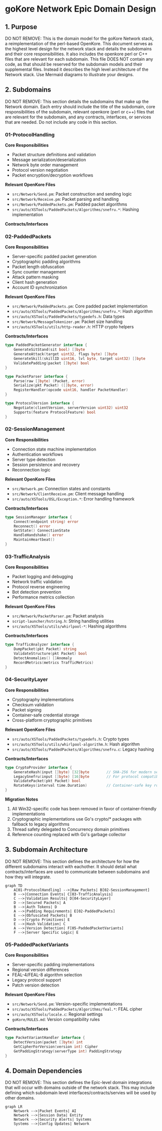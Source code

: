 # goKore Network Epic Domain Design

## 1. Purpose

DO NOT REMOVE: This is the domain model for the goKore Network stack, a reimplementation of the perl-based OpenKore. This document serves as the highest level design for the network stack and details the subdomains and their core responsibilities. It also includes the openkore perl or C++ files that are relevant for each subdomain. This file DOES NOT contain any code, as that should be reserved for the subdomain models and their supplemental files. Instead it describes the high level architecture of the Network stack. Use Mermaid diagrams to illustrate your designs.

## 2. Subdomains
DO NOT REMOVE: This section details the subdomains that make up the Network domain. Each entry should include the title of the subdomain, core responsibilities of the subdomain, relevant openkore (perl or c++) files that are relevant for the subdomain, and any contracts, interfaces, or services that are needed. Do not include any code in this section.

### 01-ProtocolHandling

**Core Responsibilities** 
- Packet structure definitions and validation
- Message serialization/deserialization
- Network byte order management
- Protocol version negotiation
- Packet encryption/decryption workflows

**Relevant OpenKore Files**
- `src/Network/Send.pm`: Packet construction and sending logic
- `src/Network/Receive.pm`: Packet parsing and handling 
- `src/Network/PaddedPackets.pm`: Padded packet algorithms
- `src/auto/XSTools/PaddedPackets/Algorithms/snefru.*`: Hashing implementation

**Contracts/Interfaces**

### 02-PaddedPackets

**Core Responsibilities**
- Server-specific padded packet generation  
- Cryptographic padding algorithms
- Packet length obfuscation
- Sync counter management
- Attack pattern masking
- Client hash generation
- Account ID synchronization

**Relevant OpenKore Files**
- `src/Network/PaddedPackets.pm`: Core padded packet implementation
- `src/auto/XSTools/PaddedPackets/Algorithms/snefru.*`: Hash algorithm
- `src/auto/XSTools/PaddedPackets/typedefs.h`: Data types
- `src/Network/MessageTokenizer.pm`: Packet size handling
- `src/auto/XSTools/utils/http-reader.h`: HTTP crypto helpers

**Contracts/Interfaces**
```go
type PaddedPacketGenerator interface {
    GenerateSitStand(sit bool) []byte
    GenerateAttack(target uint32, flags byte) []byte
    GenerateSkill(skillID uint16, lvl byte, target uint32) []byte
    ValidatePadding(packet []byte) bool
}
```
```go
type PacketParser interface {
    Parse(raw []byte) (Packet, error)
    Serialize(pkt Packet) ([]byte, error) 
    RegisterHandler(opcode uint16, handler PacketHandler)
}

type ProtocolVersion interface {
    Negotiate(clientVersion, serverVersion uint32) uint32
    Supports(feature ProtocolFeature) bool
}
```

### 02-SessionManagement

**Core Responsibilities**
- Connection state machine implementation
- Authentication workflows
- Server type detection
- Session persistence and recovery
- Reconnection logic

**Relevant OpenKore Files**
- `src/Network.pm`: Connection states and constants
- `src/Network/ClientReceive.pm`: Client message handling
- `src/auto/XSTools/OSL/Exception.*`: Error handling framework

**Contracts/Interfaces**
```go
type SessionManager interface {
    Connect(endpoint string) error
    Reconnect() error 
    GetState() ConnectionState
    HandleHandshake() error
    MaintainHeartbeat()
}
```

### 03-TrafficAnalysis

**Core Responsibilities**
- Packet logging and debugging
- Network traffic validation
- Protocol reverse engineering
- Bot detection prevention
- Performance metrics collection

**Relevant OpenKore Files**
- `src/Network/PacketParser.pm`: Packet analysis
- `script-launcher/hstring.h`: String handling utilities
- `src/auto/XSTools/utils/whirlpool-*`: Hashing algorithms

**Contracts/Interfaces**
```go
type TrafficAnalyzer interface {
    DumpPacket(pkt Packet) string
    ValidateStructure(pkt Packet) bool
    DetectAnomalies() []Anomaly
    RecordMetrics(metrics TrafficMetrics)
}
```

### 04-SecurityLayer

**Core Responsibilities**
- Cryptography implementations
- Checksum validation
- Packet signing
- Container-safe credential storage
- Cross-platform cryptographic primitives

**Relevant OpenKore Files**
- `src/auto/XSTools/PaddedPackets/typedefs.h`: Crypto types
- `src/auto/XSTools/utils/whirlpool-algorithm.h`: Hash algorithm
- `src/auto/XSTools/PaddedPackets/Algorithms/snefru.c`: Legacy hashing

**Contracts/Interfaces**
```go
type CryptoProvider interface {
    GenerateHash(input []byte) [32]byte        // SHA-256 for modern security
    LegacySnefru(input []byte) [16]byte        // For protocol compatibility
    ValidatePacket(pkt Packet) bool
    RotateKeys(interval time.Duration)         // Container-safe key rotation
}
```

**Migration Notes**
1. All Win32-specific code has been removed in favor of container-friendly implementations
2. Cryptographic implementations use Go's crypto/* packages with fallback to legacy algorithms
3. Thread safety delegated to Concurrency domain primitives
4. Reference counting replaced with Go's garbage collector

## 3. Subdomain Architecture
DO NOT REMOVE: This section defines the architecture for how the different subdomains interact with eachother. It should detail what contracts/interfaces are used to communicate between subdomains and how they will integrate.

```mermaid
graph TD
    A[01-ProtocolHandling] -->|Raw Packets| B[02-SessionManagement]
    B -->|Connection Events| C[03-TrafficAnalysis] 
    C -->|Validation Results| D[04-SecurityLayer]
    D -->|Secured Packets| A
    B -->|Auth Tokens| D
    A -->|Padding Requirements| E[02-PaddedPackets]
    E -->|Obfuscated Packets| B
    D -->|Crypto Primitives| E
    E -->|Hash Validation| C
    A -->|Version Detection| F[05-PaddedPacketVariants]
    F -->|Server Specific Logic| E
```

### 05-PaddedPacketVariants

**Core Responsibilities**
- Server-specific padding implementations
- Regional version differences
- FEAL-4/FEAL-8 algorithm selection
- Legacy protocol support
- Patch version detection

**Relevant OpenKore Files**
- `src/Network/Send.pm`: Version-specific implementations
- `src/auto/XSTools/PaddedPackets/Algorithms/feal.*`: FEAL cipher
- `src/auto/XSTools/locale.c`: Regional settings
- `goKore/RULES.md`: Version compatibility rules

**Contracts/Interfaces**
```go
type PacketVariantHandler interface {
    DetectVersion(packet []byte) int
    GetCipherForVersion(version int) Cipher
    GetPaddingStrategy(serverType int) PaddingStrategy
}
```

## 4. Domain Dependencies
DO NOT REMOVE: This section defines the Epic-level domain integrations that will occur with domains outside of the network stack. This may include defining which subdomain level interfaces/contracts/servies will be used by other domains.

```mermaid
graph LR
    Network -->|Packet Events| AI
    Network -->|Session Data| Entity
    Network -->|Security Alerts| Systems
    Systems -->|Config Updates| Network
```
